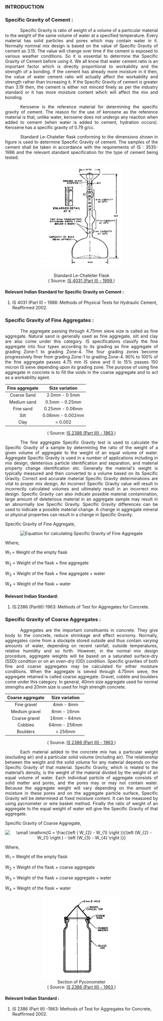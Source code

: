 ### INTRODUCTION<br>

### Specific Gravity of Cement :

<p style="text-indent:50px; text-align: justify">Specific Gravity is ratio of weight of a volume of a particular material to the weight of the same volume of water at a specified temperature. Every material has solid particles and pores which may contain water in it. Normally nominal mix design is based on the value of Specific Gravity of cement as 3.15. The value will change over time if the cement is exposed to various weather conditions. So it is essential to determine the Specific Gravity of Cement before using it. We all know that water cement ratio is an important factor which is directly proportional to workability and the strength of a bonding. If the cement has already more moisture in it then, the value of water cement ratio will actually affect the workability and strength rather than increasing it. If the Specific Gravity of cement is greater than 3.19 then, the cement is either not minced finely as per the industry standard or it has more moisture content which will affect the mix and bonding.</p>

<p style="text-indent:50px; text-align: justify">Kerosene is the reference material for determining the specific gravity of cement. The reason for the use of kerosene as the reference material is that, unlike water, kerosene does not undergo any reaction when added to cement (when water is added to cement, hydration occurs). Kerosene has a specific gravity of 0.79 g/cc.</p>

<p style="text-indent:50px; text-align: justify">Standard Le-Chatelier flask conforming to the dimensions shown in figure is used to determine Specific Gravity of cement. The samples of the cement shall be taken in accordance with the requirements of IS : 3535-1986 and the relevant standard specification for the type of cement being tested.</p>

<center>
<img src="images/theorypic-1.png"></img><br><br>
Standard Le-Chatelier Flask <br>
( Source: <a href="https://www.google.com/url?sa=t&rct=j&q=&esrc=s&source=web&cd=&cad=rja&uact=8&ved=2ahUKEwiMyK-KlYryAhWRbn0KHQwvAyUQFjAAegQIBRAD&url=https%3A%2F%2Flaw.resource.org%2Fpub%2Fin%2Fbis%2FS03%2Fis.4031.2.1999.pdf&usg=AOvVaw3XRG0zTdnkHY-MRH1otBLr">IS 4031 (Part II) - 1999 </a>)
</center>

#### Relevant Indian Standard for Specific Gravity on Cement :
1. IS 4031 (Part II) – 1988: Methods of Physical Tests for Hydraulic Cement, Reaffirmed 2002.<br>

### Specific Gravity of Fine Aggregates :

<p style="text-indent:50px; text-align: justify">The aggregate passing through 4.75mm sieve size is called as fine aggregate. Natural sand is generally used as fine aggregate, silt and clay are also come under this category. IS specifications classify the fine aggregate into four types according to its grading as fine aggregate of grading Zone-1 to grading Zone-4. The four grading zones become progressively finer from grading Zone-1 to grading Zone-4. 90% to 100% of the fine aggregate passes 4.75 mm IS sieve and 0 to 15% passes 150 micron IS sieve depending upon its grading zone. The purpose of using fine aggregate in concrete is to fill the voids in the coarse aggregate and to act as a workability agent.</p>

<center>

 Fine aggregate |   Size variation
:---:|:---:
Coarse Sand | 2.0mm - 0.5mm
Medium sand |	0.5mm - 0.25mm
Fine sand |	0.25mm - 0.06mm
Silt |	0.06mm - 0.002mm
Clay |	< 0.002

( Source: <a href="../experiment/images/pdf/is.2386.3.1963.pdf">IS 2386 (Part III) - 1963 </a>)
</center>

<p style="text-indent:50px; text-align: justify">The fine aggregate Specific Gravity test is used to calculate the Specific Gravity of a sample by determining the ratio of the weight of a given volume of aggregate to the weight of an equal volume of water. Aggregate Specific Gravity is used in a number of applications including in mix design, deleterious particle identification and separation, and material property change identification etc. Generally the material's weight is typically measured and then converted to a volume based on its Specific Gravity. Correct and accurate material Specific Gravity determinations are vital to proper mix design. An incorrect Specific Gravity value will result in incorrectly calculated volumes and ultimately result in an incorrect mix design. Specific Gravity can also indicate possible material contamination, large amount of deleterious material in an aggregate sample may result in an abnormally low Specific Gravity. Specific Gravity differences can be used to indicate a possible material change. A change in aggregate mineral or physical properties can result in a change in Specific Gravity.</p>

Specific Gravity of Fine Aggregate,
<center>
<!-- <img src="http://latex.codecogs.com/png.latex?\fn_jvn&space;\small&space;\mathrm{G&space;=&space;\frac{\left&space;(&space;W_{2}&space;-&space;W_{1}&space;\right&space;)}{\left&space;(W_{2}&space;-&space;W_{1}&space;\right&space;)\left&space;(W_{3}&space;-&space;W_{4}&space;\right&space;)}}" title="\small \mathrm{G = \frac{\left ( W_{2} - W_{1} \right )}-{\left (W_{2} - W_{1} \right )\left (W_{3} - W_{4} \right )}}" /> -->
 <img alt="Equation for calculating Specific Gravity of Fine Aggregate" src="images/eqn.png"/>
</center>

Where,

W<sub>1</sub> = Weight of the empty flask

W<sub>2</sub> = Weight of the flask + fine aggregate

W<sub>3</sub> = Weight of the flask + fine aggregate + water

W<sub>4</sub> = Weight of the flask + water

#### Relevant Indian Standard:
1. IS:2386 (PartIII)-1963: Methods of Test for Aggregates for Concrete.<br>

### Specific Gravity of Coarse Aggregates :

<p style="text-indent:50px; text-align: justify">Aggregates are the important constituents in concrete. They give body to the concrete, reduce shrinkage and effect economy. Normally, aggregates come from a stockpile stored outside and thus contain varying amounts of water, depending on recent rainfall, outside temperatures, relative humidity and so forth. However, in the normal mix design procedure, aggregate weights will be based on a saturated surface-dry (SSD) condition or on an oven-dry (OD) condition. Specific gravities of both fine and coarse aggregates may be calculated for either moisture conditions. When the aggregate is sieved through 4.75mm sieve, the aggregate retained is called coarse aggregate. Gravel, cobble and boulders come under this category. In general, 40mm size aggregate used for normal strengths and 20mm size is used for high strength concrete.</p>

<center>

Coarse aggregate |   Size variation
:---:|:---:
Fine gravel |	4mm - 8mm
Medium gravel |	8mm - 16mm
Coarse gravel |	16mm - 64mm
Cobbles |	64mm - 256mm
Boulders |	> 256mm

( Source: <a href="../experiment/images/pdf/is.2386.3.1963.pdf">IS 2386 (Part III) - 1963 </a>)
</center>

<p style="text-indent:50px; text-align: justify">Each material added to the concrete mix has a particular weight (excluding air) and a particular solid volume (including air). The relationship between the weight and the solid volume for any material depends on the Specific Gravity of that material. Specific Gravity, which is related to the material’s density, is the weight of the material divided by the weight of an equal volume of water. Each individual particle of aggregate consists of solid matter and pores, and the pores may or may not contain water. Because the aggregate weight will vary depending on the amount of moisture in these pores and on the aggregate particle surface, Specific Gravity will be determined at fixed moisture content. It can be measured by using pycnometer or wire basket method. Finally the ratio of weight of an aggregate to the equal weight of water will give the Specific Gravity of that aggregate.</p>

Specific Gravity of Coarse Aggregate,
<center>
<img src="http://latex.codecogs.com/png.latex?\fn_jvn&space;\small&space;\mathrm{G&space;=&space;\frac{\left&space;(&space;W_{2}&space;-&space;W_{1}&space;\right&space;)}{\left&space;(W_{2}&space;-&space;W_{1}&space;\right&space;)&space;-&space;\left&space;(W_{3}&space;-&space;W_{4}&space;\right&space;)}}" title="\small \mathrm{G = \frac{\left ( W_{2} - W_{1} \right )}{\left (W_{2} - W_{1} \right ) - \left (W_{3} - W_{4} \right )}}" />
</center>

Where,

W<sub>1</sub> = Weight of the empty flask

W<sub>2</sub> = Weight of the flask + coarse aggregate

W<sub>3</sub> = Weight of the flask + coarse aggregate + water

W<sub>4</sub> = Weight of the flask + water

<center>

<img src="images/coarseflask.PNG"></img><br>
Section of Pyconometer<br>
( Source: <a href="../experiment/images/pdf/is.2386.3.1963.pdf">IS 2386 (Part III) - 1963 </a>)
</center>

#### Relevant Indian Standard :
1. IS 2386 (Part III) -1963: Methods of Test for Aggregates for Concrete, Reaffirmed 2002. <br>
